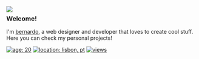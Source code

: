  <img src="https://bernzrdo.wtf/img/bowser.gif" align="left">

 ### Welcome!

I'm [bernardo](https://bernzrdo.wtf/), a web designer and developer that loves to create cool stuff. Here you can check my personal projects!

[![age: 20](https://img.shields.io/badge/age-20-313131)](https://bernzrdo.wtf/)
[![location: lisbon, pt](https://img.shields.io/badge/location-lisbon,%20pt-313131)](https://bernzrdo.wtf/)
[![views](https://komarev.com/ghpvc/?username=bernzrdo&style=flat&color=313131&label=views)](https://bernzrdo.wtf/)
